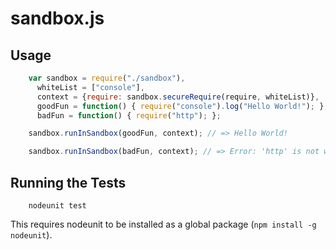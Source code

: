 # sandbox.js

## Usage

````javascript
    var sandbox = require("./sandbox"),
      whiteList = ["console"],
      context = {require: sandbox.secureRequire(require, whiteList)},
      goodFun = function() { require("console").log("Hello World!"); },
      badFun = function() { require("http"); };

    sandbox.runInSandbox(goodFun, context); // => Hello World!

    sandbox.runInSandbox(badFun, context); // => Error: 'http' is not whitelisted
````

## Running the Tests

````Shell
    nodeunit test
````

This requires nodeunit to be installed as a global package (`npm install
-g nodeunit`).
